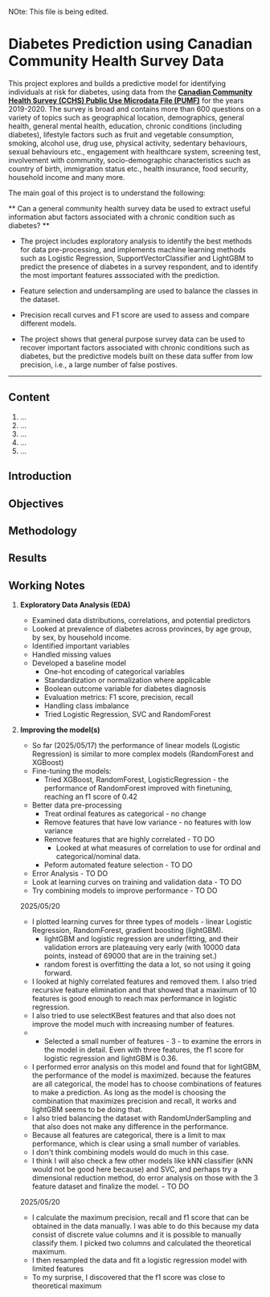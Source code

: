 NOte: This file is being edited.

# Diabetes Prediction using Canadian Community Health Survey Data

This project explores and builds a predictive model for identifying individuals at risk for diabetes, using data from the [**Canadian Community Health Survey (CCHS) Public Use Microdata File (PUMF)**](https://www150.statcan.gc.ca/n1/en/catalogue/82M0013X) for the years 2019-2020. The survey is broad and contains more than 600 questions on a variety of topics such as geographical location, demographics, general health, general mental health, education, chronic conditions (including diabetes), lifestyle factors such as fruit and vegetable consumption, smoking, alcohol use, drug use, physical activity, sedentary behaviours, sexual behaviours etc., engagement with healthcare system, screening test, involvement with community, socio-demographic characteristics such as country of birth, immigration status etc., health insurance, food security, household income and many more.

The main goal of this project is to understand the following:

** Can a general community health survey data be used to extract useful information abut factors associated with a chronic condition such as diabetes? **

- The project includes exploratory analysis to identify the best methods for data pre-processing, and implements machine learning methods such as Logistic Regression, SupportVectorClassifier and LightGBM to predict the presence of diabetes in a survey respondent, and to identify the most important features asssociated with the prediction.

- Feature selection and undersampling are used to balance the classes in the dataset. 

- Precision recall curves and F1 score are used to assess and compare different models.

- The project shows that general purpose survey data can be used to recover important factors associated with chronic conditions such as diabetes, but the predictive models built on these data suffer from low precision, i.e., a large number of false postives.

***
## Content
1. ...
2. ...
3. ...
4. ...
5. ...

## Introduction

## Objectives

## Methodology

## Results

## Working Notes

1. **Exploratory Data Analysis (EDA)**
   - Examined data distributions, correlations, and potential predictors
   - Looked at prevalence of diabetes across provinces, by age group, by sex, by household income.
   - Identified important variables
   - Handled missing values
   - Developed a baseline model
        - One-hot encoding of categorical variables
        - Standardization or normalization where applicable
        - Boolean outcome variable for diabetes diagnosis
        - Evaluation metrics: F1 score, precision, recall
        - Handling class imbalance
        - Tried Logistic Regression, SVC and RandomForest

2. **Improving the model(s)**
    - So far (2025/05/17) the performance of linear models (Logistic Regression) is similar to more complex models (RandomForest and XGBoost) 
    - Fine-tuning the models:
        - Tried XGBoost, RandomForest, LogisticRegression - the performance of RandomForest improved with finetuning, reaching an f1 score of 0.42
    - Better data pre-processing
        - Treat ordinal features as categorical - no change
        - Remove features that have low variance - no features with low variance
        - Remove features that are highly correlated - TO DO
            - Looked at what measures of correlation to use for ordinal and categorical/nominal data.
        - Peform automated feature selection - TO DO
    - Error Analysis - TO DO
    - Look at learning curves on training and validation data - TO DO
    - Try combining models to improve performance - TO DO

    2025/05/20
  
    - I plotted learning curves for three types of models - linear Logistic Regression, RandomForest, gradient boosting (lightGBM).
        - lightGBM and logistic regression are underfitting, and their validation errors are plateauing very early (with 10000 data points, instead of 69000 that are in the training set.)
        - random forest is overfitting the data a lot, so not using it going forward.
    - I looked at highly correlated features and removed them. I also tried recursive feature elimination and that showed that a maximum of 10 features is good enough to reach max performance in logistic regression.
    - I also tried to use selectKBest features and that also does not improve the model much  with increasing number of features.
    -   - Selected a small number of features - 3 - to examine the errors in the model in detail. Even with three features, the f1 score for logistic regression and lightGBM is 0.36.
    - I performed error analysis on this model and found that for lightGBM, the performance of the model is maximized. because the features are all categorical, the model has to choose combinations of features to make a prediction. As long as the model is choosing the combination that maximizes precision and recall, it works and lightGBM seems to be doing that.
    - I also tried balancing the dataset with RandomUnderSampling and that also does not make any difference in the performance.
    - Because all features are categorical, there is a limit to max performance, which is clear using a small number of variables.
    - I don't think combining models would do much in this case.
    - I think I will also check a few other models like kNN classifier (kNN would not be good here because) and SVC, and perhaps try a dimensional reduction method, do error analysis on those with the 3 feature dataset and finalize the model. - TO DO

    2025/05/20
    - I calculate the maximum precision, recall and f1 score that can be obtained in the data manually. I was able to do this because my data consist of discrete value columns and it is possible to manually classify them. I picked two columns and calculated the theoretical maximum. 
    - I then resampled the data and fit a logistic regression model with limited features
    - To my surprise, I discovered that the f1 score was close to theoretical maximum

    
   
